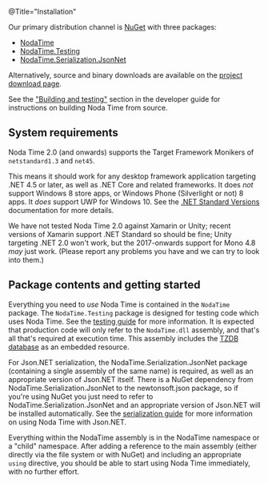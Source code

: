 @Title="Installation"

Our primary distribution channel is [NuGet](https://www.nuget.org/) with
three packages:

- [NodaTime](https://www.nuget.org/packages/NodaTime)
- [NodaTime.Testing](https://www.nuget.org/packages/NodaTime.Testing)
- [NodaTime.Serialization.JsonNet](https://www.nuget.org/packages/NodaTime.Serialization.JsonNet)

Alternatively, source and binary downloads are available on the
[project download page][downloads].

[downloads]: /downloads/

See the ["Building and testing"][building] section in the developer guide for
instructions on building Noda Time from source.

[building]: /developer/building

System requirements
-------------------

Noda Time 2.0 (and onwards) supports the Target Framework Monikers of `netstandard1.3` and `net45`.

This means it should work for any desktop framework application targeting .NET 4.5 or later, as well as .NET Core and related frameworks.
It does *not* support Windows 8 store apps, or Windows Phone (Silverlight or not) 8 apps. It *does* support UWP for Windows 10. See
the [.NET Standard Versions](https://github.com/dotnet/standard/blob/master/docs/versions.md) documentation for more details.

We have not tested Noda Time 2.0 against Xamarin or Unity; recent versions of Xamarin support .NET Standard so should be fine;
Unity targeting .NET 2.0 won't work, but the 2017-onwards support for Mono 4.8 *may* just work. (Please report any problems you
have and we can try to look into them.)

Package contents and getting started
------------------------------------

Everything you need to *use* Noda Time is contained in the `NodaTime` package. The `NodaTime.Testing` package is designed
for testing code which uses Noda Time. See the [testing guide](testing) for more information. It is expected
that production code will only refer to the `NodaTime.dll` assembly, and that's all that's required at execution time.
This assembly includes the [TZDB database](tzdb) as an embedded resource.

For Json.NET serialization, the NodaTime.Serialization.JsonNet package (containing a single assembly of the same name) is 
required, as well as an appropriate version of Json.NET itself. There is a NuGet dependency from NodaTime.Serialization.JsonNet
to the newtonsoft.json package, so if you're using NuGet you just need to refer to NodaTime.Serialization.JsonNet and an 
appropriate version of Json.NET will be installed automatically. See the [serialization guide](serialization) for more
information on using Noda Time with Json.NET.

Everything within the NodaTime assembly is in the NodaTime namespace or a "child" namespace. After adding a reference to
the main assembly (either directly via the file system or with NuGet) and including an appropriate `using` directive, you should
be able to start using Noda Time immediately, with no further effort.
